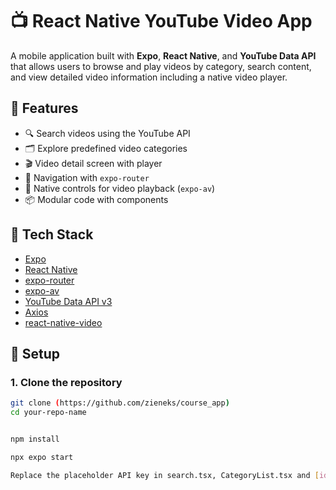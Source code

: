 # 📺 React Native YouTube Video App

A mobile application built with **Expo**, **React Native**, and **YouTube Data API** that allows users to browse and play videos by category, search content, and view detailed video information including a native video player.

## 🚀 Features

- 🔍 Search videos using the YouTube API
- 🗂️ Explore predefined video categories
- 🎬 Video detail screen with player
- 🧭 Navigation with `expo-router`
- 📱 Native controls for video playback (`expo-av`)
- 📦 Modular code with components

## 🧱 Tech Stack

- [Expo](https://expo.dev/)
- [React Native](https://reactnative.dev/)
- [expo-router](https://expo.github.io/router/)
- [expo-av](https://docs.expo.dev/versions/latest/sdk/av/)
- [YouTube Data API v3](https://developers.google.com/youtube/v3)
- [Axios](https://axios-http.com/)
- [react-native-video](https://docs.thewidlarzgroup.com/react-native-video)


## 🔧 Setup

### 1. Clone the repository

```bash
git clone (https://github.com/zieneks/course_app)
cd your-repo-name


npm install

npx expo start

Replace the placeholder API key in search.tsx, CategoryList.tsx and [id].tsx
